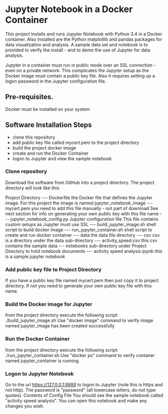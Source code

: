# Jupyter Notebook in a Docker Container
This project installs and runs Jupyter Notebook with Python 3.4 in a Docker container.  Also installed are the Python matplotlib and pandas packages for data visualization and analysis. 
A sample data set and notebook is to provided to verify the install - and to demo the use of Jupyter for data analysis.

Jupyter in a container must run in public mode over an SSL connection - even on a private network.
This complicates the Jupyter setup as the Docker image must contain a public key file.
Also it requires setting up a logon password in the Jupyter configuration file.


## Pre-requisites.

Docker must be installed on your system


## Software Installation Steps

- clone this repository
- add public key file called mycert.pem to the project directory
- build the project docker image
- create and run the Docker Container
- logon to Jupyter and view the sample notebook


### Clone repository
Download the software from GitHub into a project directory.  The project directory will look like this:

Project Directory
--- Dockerfile  the Docker file that defines the Jupyter image.
                For this project the image is named jupyter_notebook_image
--- mycert.pem  you need to add this file manually - not part of download 
		See next section for info on generating
		your own public key with this file name
--- jupyter_notebook_config.py  Jupyter configuration file
                  This file contains custom setups as Jupyter must use SSL 
--- build_jupyter_image.sh     shell script to build docker image
--- run_jupyter_container.sh   shell script to create and run docker container
--- data   the data file directory
    ---  csv   csv is a directory under the data sub-directory
         ---   activity_speed.csv  this csv contains the sample data
--- notebooks  sub-directory under Project Directory to hold notebook documents
    --- activity speed analysis.ipynb   this is a sample jupyter notebook


### Add public key file to Project Directory
If you have a public key file named mycert.pem then just copy it to project directory.  If not you need to generate your own public key file with this name.

### Build the Docker image for Jupyter
from the project directory execute the following script:
./build_jupyter_image.sh
Use "docker image" command to verify image named jupyter_image has been created successfully 


### Run the Docker Container
from the project directory execute the following script:
./run_jupyter_container.sh
Use "docker ps" command to verify contaner named jupyter_container is running.
 
### Logon to Jupyter Notebook
Go to the url https://127.0.0.1:8888 to logon to Jupyter (note this is https and not http).
The password is "password" (all lowercase letters, do not type quotes). 
Contents of Config File
You should see the sample notebook called "activity speed analysis".  You can open this notebook and make any changes you wish.


 
                

